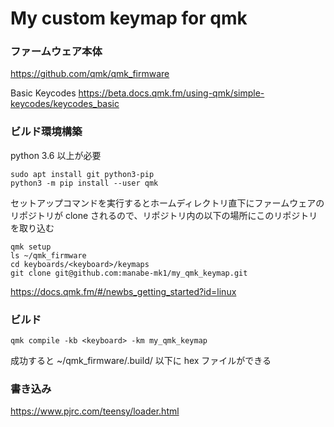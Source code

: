 # My custom keymap for qmk

### ファームウェア本体

https://github.com/qmk/qmk_firmware

Basic Keycodes
https://beta.docs.qmk.fm/using-qmk/simple-keycodes/keycodes_basic

### ビルド環境構築

python 3.6 以上が必要

```
sudo apt install git python3-pip
python3 -m pip install --user qmk
```

セットアップコマンドを実行するとホームディレクトリ直下にファームウェアのリポジトリが
clone されるので、リポジトリ内の以下の場所にこのリポジトリを取り込む

```
qmk setup
ls ~/qmk_firmware
cd keyboards/<keyboard>/keymaps
git clone git@github.com:manabe-mk1/my_qmk_keymap.git
```

https://docs.qmk.fm/#/newbs_getting_started?id=linux

### ビルド

```
qmk compile -kb <keyboard> -km my_qmk_keymap
```

成功すると ~/qmk_firmware/.build/ 以下に hex ファイルができる

### 書き込み

https://www.pjrc.com/teensy/loader.html
